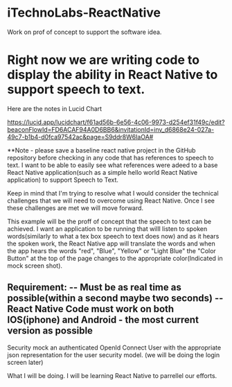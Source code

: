 # iTechnoLabs-ReactNative
Work on prof of concept to support the software idea.   


# Right now we are writing code to display the ability in React Native to support speech to text.   


Here are the notes in Lucid Chart

https://lucid.app/lucidchart/f61ad56b-6e56-4c06-9973-d254ef31f49c/edit?beaconFlowId=FD6ACAF94A0D6BB6&invitationId=inv_d6868e24-027a-49c7-b1b4-d0fca97542ac&page=S9ddr8W6IaOA#

**Note - please save a baseline react native project in the GitHub repository before checking in any code that has references to speech to text.   I want to be able to easily see what references were adeed to a base React Native application(such as a simple hello world React Native application) to support Speech to Text.  

Keep in mind that I'm trying to resolve what I would consider the technical challenges that we will need to overcome using React Native.   Once I see these challenges are met we will move forward. 




This example will be the proff of concept that the speech to text can be achieved.  I want an application to be running that willl listen to spoken words(similarly to what a tex box speech to text does now) and as it hears the spoken work, the React Native app will translate the words and when the app hears the words "red", "Blue", "Yellow" or "Light Blue"  the "Color Button" at the top of the page changes to the appropriate color(Indicated in mock screen shot). 



Requirement: 
-- Must be as real time as possible(within a second maybe two seconds)
--React Native Code must work on both IOS(iphone) and Android - the most current version as possible
--

Security
mock an authenticated OpenId Connect User with the appropriate json representation for the user security model. (we will be doing the login screen later)



What I will be doing.
I will be learning React Native to parrellel our efforts.
